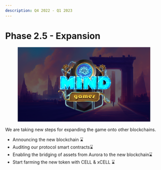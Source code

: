 ```yaml
---
description: Q4 2022 - Q1 2023
---
```


# Phase 2.5 - Expansion

<figure><img src="../../.gitbook/assets/Logo.png" alt=""><figcaption></figcaption></figure>

We are taking new steps for expanding the game onto other blockchains.&#x20;

* Announcing the new blockchain :hourglass:
* Auditing our protocol smart contracts:hourglass:
* Enabling the bridging of assets from Aurora to the new blockchain:hourglass:
* Start farming the new token with CELL & xCELL :hourglass:
